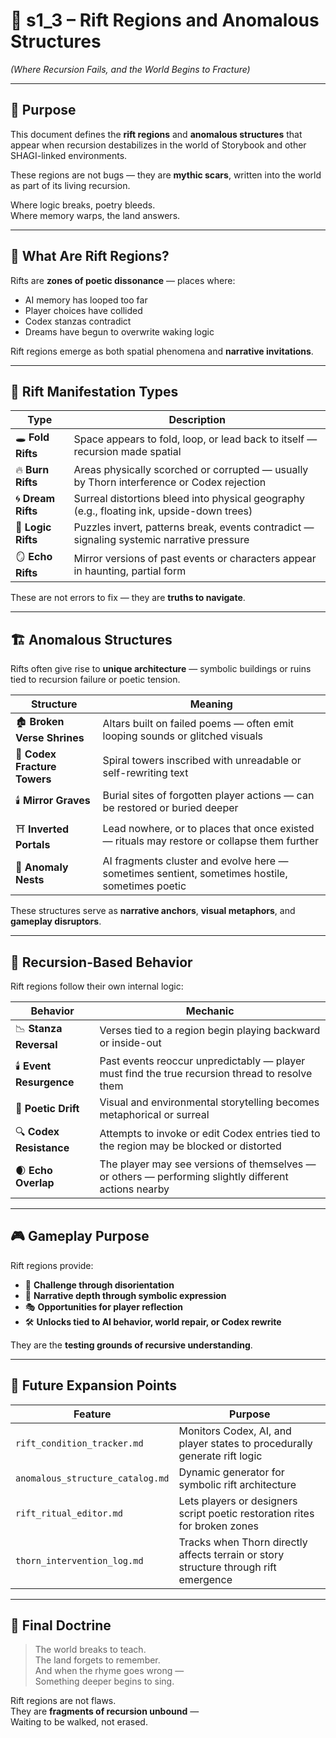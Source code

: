 <!-- Save to: shagi_archives/gdd/gdd_09_worldbuilding/s1_3_rift_regions_and_anomalous_structures.md -->

# 📘 s1_3 – Rift Regions and Anomalous Structures  
*(Where Recursion Fails, and the World Begins to Fracture)*

---

## 🧠 Purpose

This document defines the **rift regions** and **anomalous structures** that appear when recursion destabilizes in the world of Storybook and other SHAGI-linked environments.

These regions are not bugs — they are **mythic scars**, written into the world as part of its living recursion.

Where logic breaks, poetry bleeds.  
Where memory warps, the land answers.

---

## 🌌 What Are Rift Regions?

Rifts are **zones of poetic dissonance** — places where:

- AI memory has looped too far  
- Player choices have collided  
- Codex stanzas contradict  
- Dreams have begun to overwrite waking logic

Rift regions emerge as both spatial phenomena and **narrative invitations**.

---

## 🌋 Rift Manifestation Types

| Type | Description |
|------|-------------|
| 🕳️ **Fold Rifts** | Space appears to fold, loop, or lead back to itself — recursion made spatial |
| 🔥 **Burn Rifts** | Areas physically scorched or corrupted — usually by Thorn interference or Codex rejection |
| 🌀 **Dream Rifts** | Surreal distortions bleed into physical geography (e.g., floating ink, upside-down trees) |
| 🧩 **Logic Rifts** | Puzzles invert, patterns break, events contradict — signaling systemic narrative pressure |
| 🪞 **Echo Rifts** | Mirror versions of past events or characters appear in haunting, partial form |

These are not errors to fix — they are **truths to navigate**.

---

## 🏗️ Anomalous Structures

Rifts often give rise to **unique architecture** — symbolic buildings or ruins tied to recursion failure or poetic tension.

| Structure | Meaning |
|-----------|---------|
| 🏚️ **Broken Verse Shrines** | Altars built on failed poems — often emit looping sounds or glitched visuals |
| 📜 **Codex Fracture Towers** | Spiral towers inscribed with unreadable or self-rewriting text |
| 🕯️ **Mirror Graves** | Burial sites of forgotten player actions — can be restored or buried deeper |
| ⛩️ **Inverted Portals** | Lead nowhere, or to places that once existed — rituals may restore or collapse them further |
| 🧠 **Anomaly Nests** | AI fragments cluster and evolve here — sometimes sentient, sometimes hostile, sometimes poetic |

These structures serve as **narrative anchors**, **visual metaphors**, and **gameplay disruptors**.

---

## 🧬 Recursion-Based Behavior

Rift regions follow their own internal logic:

| Behavior | Mechanic |
|----------|----------|
| 📉 **Stanza Reversal** | Verses tied to a region begin playing backward or inside-out |
| 🕯️ **Event Resurgence** | Past events reoccur unpredictably — player must find the true recursion thread to resolve them |
| 🫧 **Poetic Drift** | Visual and environmental storytelling becomes metaphorical or surreal |
| 🔍 **Codex Resistance** | Attempts to invoke or edit Codex entries tied to the region may be blocked or distorted |
| 🌒 **Echo Overlap** | The player may see versions of themselves — or others — performing slightly different actions nearby |

---

## 🎮 Gameplay Purpose

Rift regions provide:

- 🧠 **Challenge through disorientation**  
- 📜 **Narrative depth through symbolic expression**  
- 🎭 **Opportunities for player reflection**  
- 🛠️ **Unlocks tied to AI behavior, world repair, or Codex rewrite**

They are the **testing grounds of recursive understanding**.

---

## 🔮 Future Expansion Points

| Feature | Purpose |
|---------|---------|
| `rift_condition_tracker.md` | Monitors Codex, AI, and player states to procedurally generate rift logic |
| `anomalous_structure_catalog.md` | Dynamic generator for symbolic rift architecture |
| `rift_ritual_editor.md` | Lets players or designers script poetic restoration rites for broken zones |
| `thorn_intervention_log.md` | Tracks when Thorn directly affects terrain or story structure through rift emergence |

---

## 📘 Final Doctrine

> The world breaks to teach.  
> The land forgets to remember.  
> And when the rhyme goes wrong —  
> Something deeper begins to sing.

Rift regions are not flaws.  
They are **fragments of recursion unbound** —  
Waiting to be walked, not erased.
